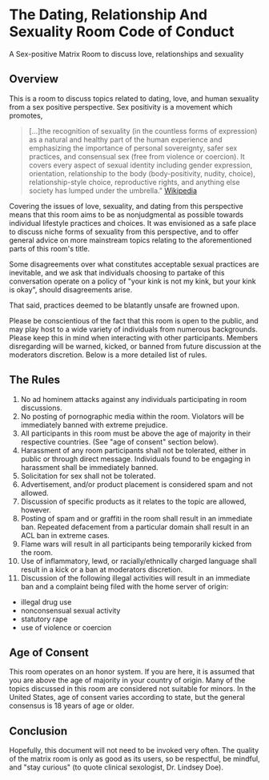 # The Dating, Relationship And Sexuality Room Code of Conduct
A Sex-positive Matrix Room to discuss love, relationships and sexuality

## Overview
This is a room to discuss topics related to dating, love, and human sexuality from a sex positive perspective. Sex positivity is a movement which promotes, 
> [...]the recognition of sexuality (in the countless forms of expression) as a natural and healthy part of the human experience and emphasizing the importance of personal sovereignty, safer sex practices, and consensual sex (free from violence or coercion). It covers every aspect of sexual identity including gender expression, orientation, relationship to the body (body-positivity, nudity, choice), relationship-style choice, reproductive rights, and anything else society has lumped under the umbrella."
[Wikipedia](https://en.wikipedia.org/wiki/Sex-positive_movement)

Covering the issues of love, sexuality, and dating from this perspective means that this room aims to be as nonjudgmental as possible towards individual lifestyle practices and choices. It was envisioned as a safe place to discuss niche forms of sexuality from this perspective, and to offer general advice on more mainstream topics relating to the aforementioned parts of this room's title.

Some disagreements over what constitutes acceptable sexual practices are inevitable, and we ask that individuals choosing to partake of this conversation operate on a policy of "your kink is not my kink, but your kink is okay", should disagreements arise.

That said, practices deemed to be blatantly unsafe are frowned upon.

Please be conscientious of the fact that this room is open to the public, and may play host to a wide variety of individuals from numerous backgrounds. Please keep this in mind when interacting with other participants. Members disregarding will be warned, kicked, or banned from future discussion at the moderators discretion. Below is a more detailed list of rules.

## The Rules
1. No ad hominem attacks against any individuals participating in room discussions.
2. No posting of pornographic media within the room. Violators will be immediately banned with extreme prejudice.
3. All participants in this room must be above the age of majority in their respective countries. (See "age of consent" section below).
4. Harassment of any room participants shall not be tolerated, either in public or through direct message. Individuals found to be engaging in harassment shall be immediately banned.
5. Solicitation for sex shall not be tolerated.
6. Advertisement, and/or product placement is considered spam and not allowed.
  1. Discussion of specific products as it relates to the topic are allowed, however.
7. Posting of spam and or graffiti in the room shall result in an immediate ban. Repeated defacement from a particular domain shall result in an ACL ban in extreme cases.
8. Flame wars will result in all participants being temporarily kicked from the room.
9. Use of inflammatory, lewd, or racially/ethnically charged language shall result in a kick or a ban at moderators discretion.
10. Discussion of the following illegal activities will result in an immediate ban and a complaint being filed with the home server of origin:
* illegal drug use
* nonconsensual sexual activity
* statutory rape
* use of violence or coercion

## Age of Consent 
This room operates on an honor system. If you are here, it is assumed that you are above the age of majority in your country of origin. Many of the topics discussed in this room are considered not suitable for minors. In the United States, age of consent varies according to state, but the general consensus is 18 years of age or older.

## Conclusion
Hopefully, this document will not need to be invoked very often. The quality of the matrix room is only as good as its users, so be respectful, be mindful, and "stay curious" (to quote clinical sexologist, Dr. Lindsey Doe).
